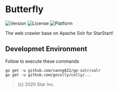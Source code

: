 # Butterfly

![Version](https://img.shields.io/badge/v1-OpenSource-3300AA.svg) ![License](https://img.shields.io/badge/license-MPL--2.0-FF6600.svg) ![Platform](https://img.shields.io/badge/base_on-StarStart!-11BAFF.svg)

The web crawler base on Apache Solr for StarStart!

## Developmet Environment

Follow to execute these commands

    go get -u github.com/vanng822/go-solr/solr
    go get -u github.com/gocolly/colly/...

> (c) 2020 Star Inc.